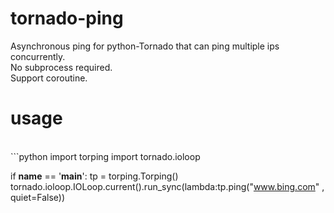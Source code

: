 # tornado-ping
Asynchronous ping for python-Tornado that can ping multiple ips concurrently.<br>
No subprocess required.<br>
Support coroutine.<br>
# usage
<br>
```python
import torping
import tornado.ioloop

if __name__ == '__main__':
    tp = torping.Torping()
    tornado.ioloop.IOLoop.current().run_sync(lambda:tp.ping("www.bing.com" , quiet=False))
```
